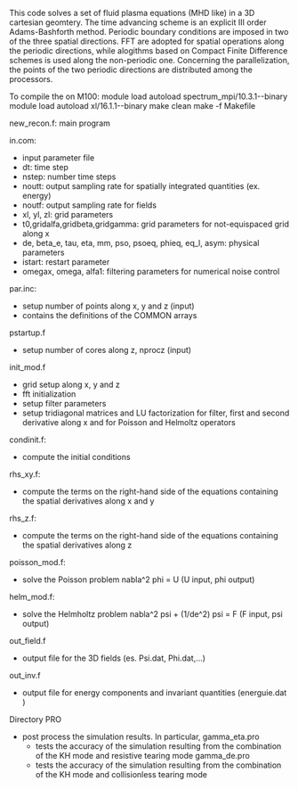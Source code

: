 This code solves a set of fluid plasma equations (MHD like) in a 3D cartesian
geomtery. 
The time advancing scheme is an explicit III order Adams-Bashforth method.
Periodic boundary conditions are imposed in two of the three spatial directions. 
FFT are adopted for spatial operations along the periodic directions, while alogithms based on Compact Finite Difference schemes is 
used along the non-periodic one.
Concerning the parallelization, the points of the two periodic directions are distributed among the processors.

To compile the on M100:
module load autoload spectrum_mpi/10.3.1--binary
module load autoload xl/16.1.1--binary
make clean
make -f Makefile


new_recon.f: main program

in.com: 
- input parameter file
- dt: time step
- nstep: number time steps 
- noutt: output sampling rate for spatially integrated quantities (ex. energy)
- noutf: output sampling rate for fields
- xl, yl, zl: grid parameters
- t0,gridalfa,gridbeta,gridgamma: grid parameters for not-equispaced grid along x
- de, beta_e, tau, eta, mm, pso, psoeq, phieq, eq_l, asym: physical parameters
- istart: restart parameter  
- omegax, omega, alfa1: filtering parameters for numerical noise control

par.inc: 
- setup number of points along x, y and z  (input)
- contains the definitions of the COMMON arrays

pstartup.f
- setup number of cores along z, nprocz (input)

init_mod.f 
- grid setup along x, y and z
- fft initialization
- setup filter parameters 
- setup tridiagonal matrices and LU factorization for filter, first and second derivative along x and for Poisson and Helmoltz operators   

condinit.f:  
- compute the initial conditions

rhs_xy.f:
- compute the terms on the right-hand side of the equations containing the spatial derivatives along x and y 

rhs_z.f:
- compute the terms on the right-hand side of the equations containing the spatial derivatives along z 

poisson_mod.f:
- solve the Poisson problem 
nabla^2 phi = U (U input, phi output)

helm_mod.f:
- solve the Helmholtz problem 
nabla^2 psi + (1/de^2) psi = F (F input, psi output)

out_field.f
- output file for the 3D fields (es. Psi.dat, Phi.dat,...) 

out_inv.f
- output file for energy components and invariant quantities (energuie.dat )


Directory PRO
- post process the simulation results. In particular,
  gamma_eta.pro 
    - tests the accuracy of the simulation resulting from the combination of the KH mode and resistive tearing mode
  gamma_de.pro
    - tests the accuracy of the simulation resulting from the combination of the KH mode and collisionless tearing mode




